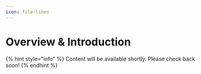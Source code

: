 ```yaml
---
icon: file-lines
---
```


# Overview & Introduction

{% hint style="info" %}
Content will be available shortly. Please check back soon!
{% endhint %}